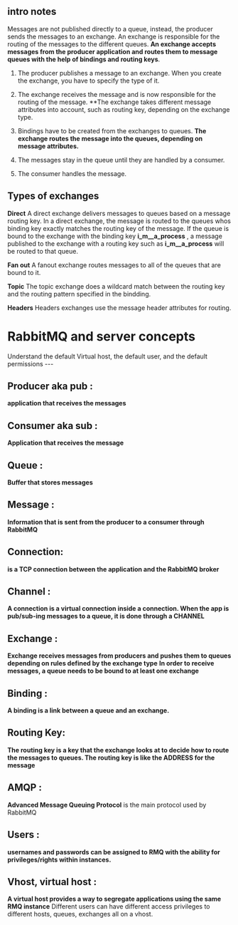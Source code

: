 ## intro notes

Messages are not published directly to a queue, instead, the producer sends the messages to an exchange.
An exchange is responsible for the routing of the messages to the different queues.
**An exchange accepts messages from the producer application and routes them to message queues with the help of bindings and routing keys**.

1. The producer publishes a message to an exchange. When you create the exchange, you have to specify the type of it.

2. The exchange receives the message and is now responsible for the routing of the message. **The exchange takes different message attributes into account,
such as routing key, depending on the exchange type.

3. Bindings have to be created from the exchanges to queues. **The exchange routes the message into the queues, depending on message attributes.**

4. The messages stay in the queue until they are handled by a consumer.

5. The consumer handles the message.


## Types of exchanges

**Direct** A direct exchange delivers messages to queues based on a message routing key. In a direct exchange, the message is routed to the queues whos
binding key exactly matches the routing key of the message. If the queue is bound to the exchange with the binding key **i_m__a_process** , a message
published to the exchange with a routing key such as **i_m__a_process** will be routed to that queue.

**Fan out** A fanout exchange routes messages to all of the queues that are bound to it.

**Topic** The topic exchange does a wildcard match between the routing key and the routing pattern specified in the bindding.

**Headers** Headers exchanges use the message header attributes for routing.

# RabbitMQ and server concepts

Understand the default Virtual host, the default user, and the default permissions ---

## Producer aka pub :

**application that receives the messages**

## Consumer aka sub :

**Application that receives the message**

## Queue :

**Buffer that stores messages**

## Message :

**Information that is sent from the producer to a consumer through RabbitMQ**

## Connection:

**is a TCP connection between the application and the RabbitMQ broker**

## Channel :

**A connection is a virtual connection inside a connection. When the app is pub/sub-ing messages to a queue, it is done through a CHANNEL**

## Exchange :

**Exchange receives messages from producers and pushes them to queues depending on rules defined by the exchange type**
**In order to receive messages, a queue needs to be bound to at least one exchange**

## Binding :

**A binding is a link between a queue and an exchange.**

## Routing Key:

**The routing key is a key that the exchange looks at to decide how to route the messages to queues. The routing key is like the ADDRESS for the message**

## AMQP :

**Advanced Message Queuing Protocol** is the main protocol used by RabbitMQ

## Users :

**usernames and passwords can be assigned to RMQ with the ability for privileges/rights within instances.**

## Vhost, virtual host :

**A virtual host provides a way to segregate applications using the same RMQ instance** Different users can have different access privileges to different
hosts, queues, exchanges all on a vhost.
